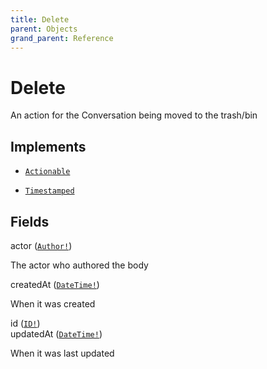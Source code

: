 ```yaml
---
title: Delete
parent: Objects
grand_parent: Reference
---
```


# Delete

An action for the Conversation being moved to the trash/bin

## Implements

- <code><a href="/docs/reference/interface/actionable">Actionable</a></code>

- <code><a href="/docs/reference/interface/timestamped">Timestamped</a></code>

## Fields

<div class="field-entry ">
  <span id="actor" class="field-name anchored">actor (<code><a href="/docs/reference/union/author">Author!</a></code>)</span>

  <div class="description-wrapper">
   <p>The actor who authored the body</p>

  </div>
</div>

<div class="field-entry ">
  <span id="createdat" class="field-name anchored">createdAt (<code><a href="/docs/reference/scalar/datetime">DateTime!</a></code>)</span>

  <div class="description-wrapper">
   <p>When it was created</p>

  </div>
</div>

<div class="field-entry ">
  <span id="id" class="field-name anchored">id (<code><a href="/docs/reference/scalar/id">ID!</a></code>)</span>

  <div class="description-wrapper">

  </div>
</div>

<div class="field-entry ">
  <span id="updatedat" class="field-name anchored">updatedAt (<code><a href="/docs/reference/scalar/datetime">DateTime!</a></code>)</span>

  <div class="description-wrapper">
   <p>When it was last updated</p>

  </div>
</div>

